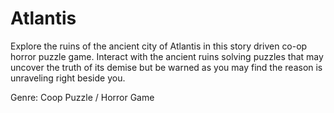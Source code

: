 # Atlantis
Explore the ruins of the ancient city of Atlantis in this story driven co-op horror puzzle game. Interact with the ancient ruins solving puzzles that may uncover the truth of its demise but be warned as you may find the reason is unraveling right beside you.

Genre:	Coop Puzzle / Horror Game

